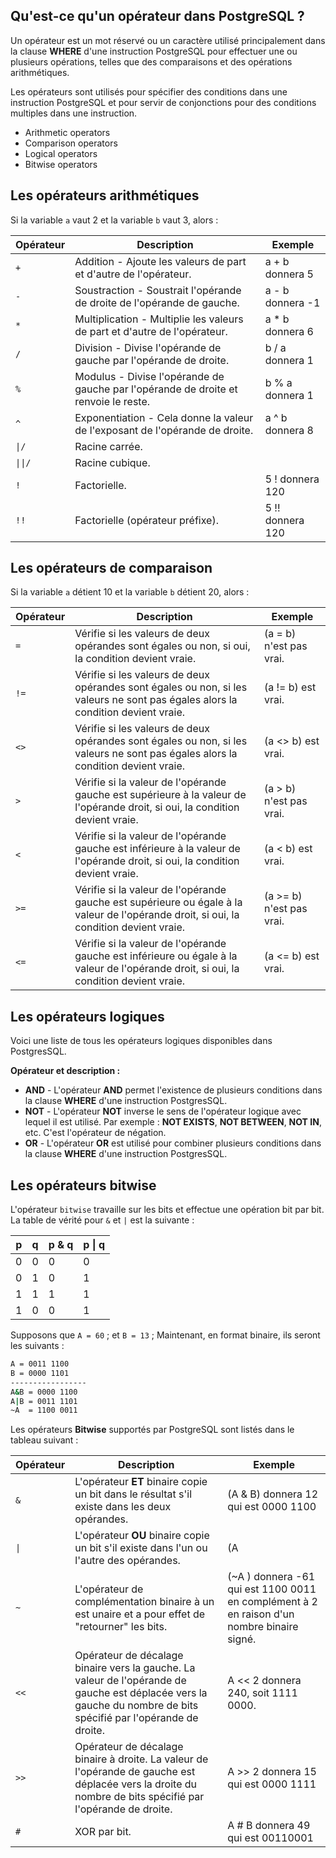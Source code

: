 ## Qu'est-ce qu'un opérateur dans PostgreSQL ?

Un opérateur est un mot réservé ou un caractère utilisé principalement dans la clause **WHERE** d'une instruction PostgreSQL pour effectuer une ou plusieurs opérations, telles que des comparaisons et des opérations arithmétiques.

Les opérateurs sont utilisés pour spécifier des conditions dans une instruction PostgreSQL et pour servir de conjonctions pour des conditions multiples dans une instruction.

- Arithmetic operators
- Comparison operators
- Logical operators
- Bitwise operators

## Les opérateurs arithmétiques

Si la variable ```a``` vaut 2 et la variable ```b``` vaut 3, alors :

| **Opérateur** | **Description** | **Exemple** |
| --- | --- | --- |
| ``` + ``` | Addition - Ajoute les valeurs de part et d'autre de l'opérateur. | a + b  donnera 5 |
| ``` - ``` | Soustraction - Soustrait l'opérande de droite de l'opérande de gauche. | a - b donnera -1 |
| ``` * ``` | Multiplication - Multiplie les valeurs de part et d'autre de l'opérateur. | a * b  donnera 6 |
| ``` / ``` | Division - Divise l'opérande de gauche par l'opérande de droite. | b / a  donnera 1 |
| ``` % ``` | Modulus - Divise l'opérande de gauche par l'opérande de droite et renvoie le reste. | b % a  donnera 1 |
| ``` ^ ``` | Exponentiation - Cela donne la valeur de l'exposant de l'opérande de droite. | a ^ b  donnera 8 |
| ``` \|/ ``` | Racine carrée. | |/ 25.0  donnera 5 |
| ``` \|\|/ ``` | Racine cubique. | ||/ 27.0 donnera 3 |
| ``` ! ``` | Factorielle. | 5 ! donnera 120 |
| ``` !! ``` | Factorielle (opérateur préfixe). | 5 !! donnera 120 |

## Les opérateurs de comparaison

Si la variable ```a``` détient 10 et la variable ```b``` détient 20, alors :

| **Opérateur** | **Description** | **Exemple** |
| --- | --- | --- |
| ``` = ``` | Vérifie si les valeurs de deux opérandes sont égales ou non, si oui, la condition devient vraie. | (a = b) n'est pas vrai. |
| ``` != ``` | Vérifie si les valeurs de deux opérandes sont égales ou non, si les valeurs ne sont pas égales alors la condition devient vraie. | (a != b)  est vrai. |
| ``` <> ``` | Vérifie si les valeurs de deux opérandes sont égales ou non, si les valeurs ne sont pas égales alors la condition devient vraie. | (a <> b)  est vrai. |
| ``` > ``` | Vérifie si la valeur de l'opérande gauche est supérieure à la valeur de l'opérande droit, si oui, la condition devient vraie. | (a > b) n'est pas vrai. |
| ``` < ``` | Vérifie si la valeur de l'opérande gauche est inférieure à la valeur de l'opérande droit, si oui, la condition devient vraie. | (a < b) est vrai. |
| ``` >= ``` | Vérifie si la valeur de l'opérande gauche est supérieure ou égale à la valeur de l'opérande droit, si oui, la condition devient vraie. | (a >= b) n'est pas vrai. |
| ``` <= ``` | Vérifie si la valeur de l'opérande gauche est inférieure ou égale à la valeur de l'opérande droit, si oui, la condition devient vraie. | (a <= b) est vrai. |

## Les opérateurs logiques


Voici une liste de tous les opérateurs logiques disponibles dans PostgresSQL.

**Opérateur et description :**

- **AND** - L'opérateur **AND** permet l'existence de plusieurs conditions dans la clause **WHERE** d'une instruction PostgresSQL.
- **NOT** - L'opérateur **NOT** inverse le sens de l'opérateur logique avec lequel il est utilisé. Par exemple : **NOT EXISTS**, **NOT BETWEEN**, **NOT IN**, etc. C'est l'opérateur de négation.
- **OR** - L'opérateur **OR** est utilisé pour combiner plusieurs conditions dans la clause **WHERE** d'une instruction PostgresSQL.

## Les opérateurs bitwise

L'opérateur ```bitwise``` travaille sur les bits et effectue une opération bit par bit. La table de vérité pour ```&``` et ```|``` est la suivante :

| **p** | **q** | **p & q** | **p \| q** |
| --- | --- | --- | --- |
| 0 | 0 | 0 | 0 |
| 0 | 1 | 0 | 1 |
| 1 | 1 | 1 | 1 |
| 1 | 0 | 0 | 1 |

Supposons que ```A = 60``` ; et ```B = 13``` ; Maintenant, en format binaire, ils seront les suivants :

```bash
A = 0011 1100
B = 0000 1101
-----------------
A&B = 0000 1100
A|B = 0011 1101
~A  = 1100 0011
```

Les opérateurs **Bitwise** supportés par PostgreSQL sont listés dans le tableau suivant :

| **Opérateur** | **Description** | **Exemple** |
| --- | --- | --- |
| ``` & ``` | L'opérateur **ET** binaire copie un bit dans le résultat s'il existe dans les deux opérandes. | (A & B) donnera 12 qui est 0000 1100 |
| ``` \| ``` | L'opérateur **OU** binaire copie un bit s'il existe dans l'un ou l'autre des opérandes. | (A | B) donnera 61 qui est 0011 1101 |
| ``` ~ ``` | L'opérateur de complémentation binaire à un est unaire et a pour effet de "retourner" les bits. | (~A ) donnera -61 qui est 1100 0011 en complément à 2 en raison d'un nombre binaire signé. |
| ``` << ``` | Opérateur de décalage binaire vers la gauche. La valeur de l'opérande de gauche est déplacée vers la gauche du nombre de bits spécifié par l'opérande de droite. | A << 2 donnera 240, soit 1111 0000. |
| ``` >> ``` | Opérateur de décalage binaire à droite. La valeur de l'opérande de gauche est déplacée vers la droite du nombre de bits spécifié par l'opérande de droite. | A >> 2 donnera 15 qui est 0000 1111 |
| ``` # ``` | XOR par bit. | A # B donnera 49 qui est 00110001 |
